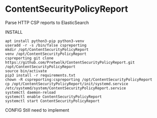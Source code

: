 # ContentSecurityPolicyReport
Parse HTTP CSP reports to ElasticSearch

INSTALL
```
apt install python3-pip python3-venv
useradd -r -s /bin/false cspreporting
mkdir /opt/ContentSecurityPolicyReport
venv /opt/ContentSecurityPolicyReport
cspreporting git clone https://github.com/Pretwolk/ContentSecurityPolicyReport.git /opt/ContentSecurityPolicyReport 
source bin/activate
pip3 install -r requirements.txt
chown -R cspreporting:cspreporting /opt/ContentSecurityPolicyReport
cp /opt/ContentSecurityPolicyReport/init/systemd.service /etc/systemd/system/ContentSecurityPolicyReport.service
systemctl daemon-reload
systemctl enable ContentSecurityPolicyReport
systemctl start ContentSecurityPolicyReport
```

CONFIG
Still need to implement
